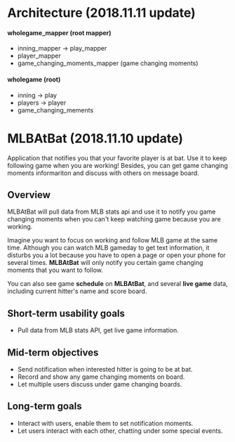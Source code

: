 # Architecture (2018.11.11 update)
#### wholegame_mapper (root mapper)
- inning_mapper -> play_mapper
- player_mapper
- game_changing_moments_mapper (game changing moments)
#### wholegame (root)
- inning -> play
- players -> player
- game_changing_mements


# MLBAtBat (2018.11.10 update)

Application that notifies you that your favorite player is at bat. Use it to keep following game when you are working! Besides, you can get game changing moments informariton and discuss with others on message board.

## Overview

MLBAtBat will pull data from MLB stats api and use it to notify you game changing moments when you can't keep watching game because you are working.  

Imagine you want to focus on working and follow MLB game at the same time. Although you can watch MLB gameday to get text information, it disturbs you a lot because you have to open a page or open your phone for several times. **MLBAtBat** will only notify you certain game changing moments that you want to follow.

You can also see game **schedule** on  **MLBAtBat**, and several **live game** data, including current hitter's name and score board.

## Short-term usability goals
- Pull data from MLB stats API, get live game information.
 
## Mid-term objectives 
- Send notification when interested hitter is going to be at bat.
- Record and show any game changing moments on board.
- Let multiple users discuss under game changing boards.

## Long-term goals
- Interact with users, enable them to set notification moments.
- Let users interact with each other, chatting under some special events.
